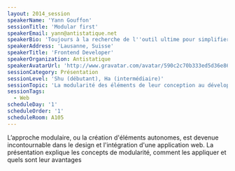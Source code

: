 ```yaml
---
layout: 2014_session
speakerName: 'Yann Gouffon'
sessionTitle: 'Modular first'
speakerEmail: yann@antistatique.net
speakerBio: 'Toujours à la recherche de l''outil ultime pour simplifier mon travail, j’aime me former sur de nouvelles méthodes et découvrir des technologies permettant de réduire au maximum la marge entre conceptualisation et réalisation.'
speakerAddress: 'Lausanne, Suisse'
speakerTitle: 'Frontend Developer'
speakerOrganization: Antistatique
speakerAvatarUrl: 'http://www.gravatar.com/avatar/590c2c70b333ed5d36e8667c8aa3e2d3?size=200&default=mm'
sessionCategory: Présentation
sessionLevel: 'Shu (débutant), Ha (intermédiaire)'
sessionTopic: 'La modularité des éléments de leur conception au développement'
sessionTags:
  - Web
scheduleDay: '1'
scheduleOrder: '1'
scheduleRoom: A105
---
```


L’approche modulaire, ou la création d'éléments autonomes, est devenue incontournable dans le design et l'intégration d'une application web. La présentation explique les concepts de modularité, comment les appliquer et quels sont leur avantages
